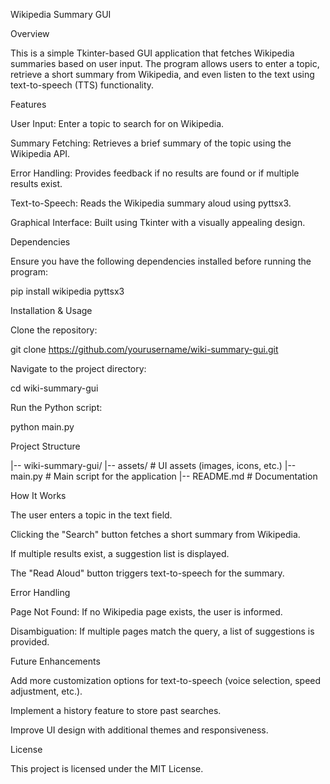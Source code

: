 Wikipedia Summary GUI

Overview

This is a simple Tkinter-based GUI application that fetches Wikipedia summaries based on user input. The program allows users to enter a topic, retrieve a short summary from Wikipedia, and even listen to the text using text-to-speech (TTS) functionality.

Features

User Input: Enter a topic to search for on Wikipedia.

Summary Fetching: Retrieves a brief summary of the topic using the Wikipedia API.

Error Handling: Provides feedback if no results are found or if multiple results exist.

Text-to-Speech: Reads the Wikipedia summary aloud using pyttsx3.

Graphical Interface: Built using Tkinter with a visually appealing design.

Dependencies

Ensure you have the following dependencies installed before running the program:

pip install wikipedia pyttsx3

Installation & Usage

Clone the repository:

git clone https://github.com/yourusername/wiki-summary-gui.git

Navigate to the project directory:

cd wiki-summary-gui

Run the Python script:

python main.py

Project Structure

|-- wiki-summary-gui/
    |-- assets/                 # UI assets (images, icons, etc.)
    |-- main.py                 # Main script for the application
    |-- README.md               # Documentation

How It Works

The user enters a topic in the text field.

Clicking the "Search" button fetches a short summary from Wikipedia.

If multiple results exist, a suggestion list is displayed.

The "Read Aloud" button triggers text-to-speech for the summary.

Error Handling

Page Not Found: If no Wikipedia page exists, the user is informed.

Disambiguation: If multiple pages match the query, a list of suggestions is provided.

Future Enhancements

Add more customization options for text-to-speech (voice selection, speed adjustment, etc.).

Implement a history feature to store past searches.

Improve UI design with additional themes and responsiveness.

License

This project is licensed under the MIT License.
